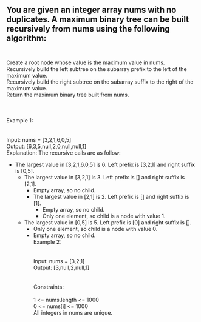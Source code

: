 ## You are given an integer array nums with no duplicates. A maximum binary tree can be built recursively from nums using the following algorithm: <br> <br> 
Create a root node whose value is the maximum value in nums. <br> 
Recursively build the left subtree on the subarray prefix to the left of the maximum value. <br> 
Recursively build the right subtree on the subarray suffix to the right of the maximum value. <br> 
Return the maximum binary tree built from nums. <br> <br> <br> <br> 
Example 1: <br> <br> <br> 
Input: nums = [3,2,1,6,0,5] <br> 
Output: [6,3,5,null,2,0,null,null,1] <br> 
Explanation: The recursive calls are as follow: <br> 
- The largest value in [3,2,1,6,0,5] is 6. Left prefix is [3,2,1] and right suffix is [0,5]. <br> 
    - The largest value in [3,2,1] is 3. Left prefix is [] and right suffix is [2,1]. <br> 
        - Empty array, so no child. <br> 
        - The largest value in [2,1] is 2. Left prefix is [] and right suffix is [1]. <br> 
            - Empty array, so no child. <br> 
            - Only one element, so child is a node with value 1. <br> 
    - The largest value in [0,5] is 5. Left prefix is [0] and right suffix is []. <br> 
        - Only one element, so child is a node with value 0. <br> 
        - Empty array, so no child. <br> 
Example 2: <br> <br> <br> 
Input: nums = [3,2,1] <br> 
Output: [3,null,2,null,1] <br> <br> <br> 
Constraints: <br> <br> 
1 <= nums.length <= 1000 <br> 
0 <= nums[i] <= 1000 <br> 
All integers in nums are unique. <br> 
